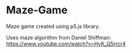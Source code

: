 # Maze-Game

Maze game created using p5.js library.

Uses maze algorithm from Daniel Shiffman: https://www.youtube.com/watch?v=HyK_Q5rrcr4
